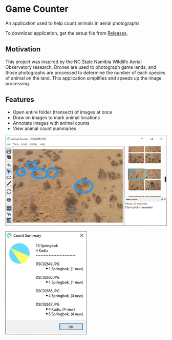 # Game Counter

An application used to help count animals in aerial photographs

To download application, get the setup file from [Releases](https://github.com/nprezant/GameCounterPY/releases/latest).

## Motivation

This project was inspired by the NC State Namibia Wildlife Aerial Observatory research. Drones are used to photograph game lands, and those photographs are processed to determine the number of each species of animal on the land. This application simplifies and speeds up the image processing.

## Features

* Open entire folder (transect) of images at once
* Draw on images to mark animal locations
* Annotate images with animal counts
* View animal count summaries

![Screenshot](assets/screenshot1.png)

![Screenshot](assets/countsummary.png)